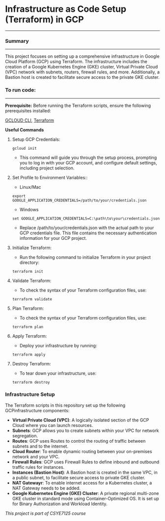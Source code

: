 #  Infrastructure as Code Setup (Terraform) in  GCP
---------------------------------------------------------------------------------------------

### Summary
---------------------------------------------------------------------------------------------
This project focuses on setting up a comprehensive infrastructure in Google Cloud Platform (GCP) using Terraform. The infrastructure includes the creation of a Google Kubernetes Engine (GKE) cluster, Virtual Private Cloud (VPC) network with subnets, routers, firewall rules, and more. Additionally, a Bastion host is created to facilitate secure access to the private GKE cluster.

### To run code:
-----------------------

**Prerequisite:** 
Before running the Terraform scripts, ensure the following prerequisites installed:

[ GCLOUD CLI](https://cloud.google.com/sdk/docs/install), [Terraform ](https://www.terraform.io/)


**Useful Commands**

1. Setup GCP Credentials:
    ```
    gcloud init
    ```
    - This command will guide you through the setup process, prompting you to log in with your GCP account, and configure default settings, including project selection.

2. Set Profile to Environment Variables::
    -   Linux/Mac
    ```
    export GOOGLE_APPLICATION_CREDENTIALS=/path/to/your/credentials.json
    ```
    -   Windows
    ```
    set GOOGLE_APPLICATION_CREDENTIALS=C:\path\to\your\credentials.json
    ```
    - Replace /path/to/your/credentials.json with the actual path to your GCP credentials file. This file contains the necessary authentication information for your GCP project.

3. Initialize Terraform:
    -  Run the following command to initialize Terraform in your project directory:
    ```
    terraform init
    ```
4. Validate Terraform:
    - To check the syntax of your Terraform configuration files, use:
    ```
    terraform validate 
    ```
5. Plan Terraform:
    - To check the syntax of your Terraform configuration files, use:
    ```
    terraform plan 
    ```
6. Apply Terraform:
    - Deploy your infrastructure by running:
    ```
    terraform apply 
    ```
7. Destroy Terraform:
    - To tear down your infrastructure, use:
    ```
    terraform destroy
    ```

### Infrastructure Setup

The Terraform scripts in this repository set up the following GCPinfrastructure components:

- **Virtual Private Cloud (VPC)**: A logically isolated section of the GCP Cloud where you can launch   resources.
- **Subnets**: GCP allows you to create subnets within your VPC for network segregation.
- **Routes**: GCP uses Routes to control the routing of traffic between subnets and to the internet.
- **Cloud Router**: To enable dynamic routing between your on-premises network and your VPC.
- **Firewall Rules**: GCP uses Firewall Rules to define inbound and outbound traffic rules for instances.
- **Instances (Bastion Host)**: A Bastion host is created in the same VPC, in a public subnet, to facilitate secure access to private GKE cluster.
- **NAT Gatewayr**: To enable internet access for a Kubernetes cluster, a NAT Gateway needs to be added.
- **Google Kubernetes Engine (GKE) Cluster**:  A private regional multi-zone GKE cluster in standard mode using Container-Optimized OS. It is set up for Binary Authorization and Workload Identity.



_This project is part of CSYE7125 course_




